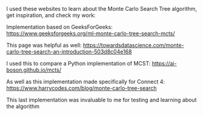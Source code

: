 I used these websites to learn about the Monte Carlo Search Tree algorithm, get inspiration, and check my work:

Implementation based on GeeksForGeeks: https://www.geeksforgeeks.org/ml-monte-carlo-tree-search-mcts/

This page was helpful as well: https://towardsdatascience.com/monte-carlo-tree-search-an-introduction-503d8c04e168

I used this to compare a Python implementation of MCST: https://ai-boson.github.io/mcts/

As well as this implementation made specifically for Connect 4: https://www.harrycodes.com/blog/monte-carlo-tree-search

This last implementation was invaluable to me for testing and learning about the algorithm